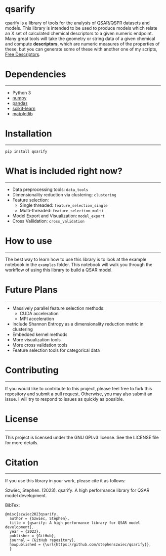 # qsarify

qsarify is a library of tools for the analysis of QSAR/QSPR datasets and models. This library is intended to be used to produce models which relate an X set of calculated chemical descriptors to a given numeric endpoint. Many great tools will take the geometry or string data of a given chemical and compute **descriptors**, which are numeric measures of the properties of these, but you can generate some of these with another one of my scripts, [Free Descriptors](https://github.com/StephenSzwiec/free_descriptors).

# Dependencies
---------------
- Python 3
- [numpy](https://numpy.org/)
- [pandas](https://pandas.pydata.org/)
- [scikit-learn](https://scikit-learn.org)
- [matplotlib](https://matplotlib.org)


# Installation
--------------
`pip install qsarify`

# What is included right now?
-----------------

- Data preprocessing tools: `data_tools`
- Dimensionality reduction via clustering: `clustering`
- Feature selection:
	- Single threaded: `feature_selection_single`
	- Multi-threaded: `feature_selection_multi`
- Model Export and Visualization: `model_export`
- Cross Valiidation: `cross_validation`

# How to use
------------
The best way to learn how to use this library is to look at the example notebook in the `examples` folder. This notebook will walk you through the workflow of using this library to build a QSAR model.

# Future Plans
---------------

- Massively parallel feature selection methods:
	- CUDA acceleration
	- MPI acceleration
- Include Shannon Entropy as a dimensionality reduction metric in clustering
- Embedded kernel methods
- More visualization tools
- More cross validation tools
- Feature selection tools for categorical data

# Contributing
--------------

If you would like to contribute to this project, please feel free to fork this repository and submit a pull request. Otherwise, you may also submit an issue. I will try to respond to issues as quickly as possible.

# License
---------

This project is licensed under the GNU GPLv3 license. See the LICENSE file for more details.

# Citation
----------

If you use this library in your work, please cite it as follows:

Szwiec, Stephen. (2023). qsarify: A high performance library for QSAR model development.

BibTex:
```
@misc{szwiec2023qsarify,
  author = {Szwiec, Stephen},
  title = {qsarify: A high performance library for QSAR model development},
  year = {2023},
  publisher = {GitHub},
  journal = {GitHub repository},
  howpublished = {\url{https://github.com/stephenszwiec/qsarify}},
  }
```
